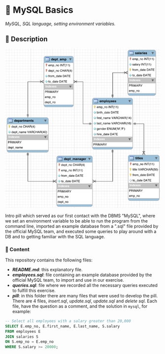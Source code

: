 # 💊 MySQL Basics

_MySQL, SQL language, setting environment variables._

## 📔 Description
<p>
  <img alt="Capture" src="./assets/img/employees-schema.png" />
</p>

Intro pill which served as our first contact with the DBMS "MySQL", where we set an environment variable to be able to run the program from the command line, imported an example database from a ".sql" file provided by the official MySQL team, and executed some queries to play around with a DB and to getting familiar with the SQL language.

### 📂 Content

This repository contains the following files:

- **_README.md_**: this explanatory file.
- **_employees.sql_**: file containing an example database provided by the official MySQL team, to import and use in our exercise.
- **_queries.sql_**: file where we recorded all the necessary queries executed to fulfill this exercise.
- **_pill_**: in this folder there are many files that were used to develop the pill. There are 4 files, *insert.sql*, *update.sql*, *update.sql* and *delete sql*. Each file, have the question as a comment, and the solution in ``mysql``, for example:

```sql
-- Select all employees with a salary greater than 20,000
SELECT E.emp_no, E.first_name, E.last_name, S.salary 
FROM employees E
JOIN salaries S
ON S.emp_no = E.emp_no 
WHERE S.salary >= 20000;
```


